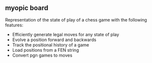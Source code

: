## myopic board

Representation of the state of play of a chess game with the following features:

- Efficiently generate legal moves for any state of play
- Evolve a position forward and backwards
- Track the positional history of a game
- Load positions from a FEN string
- Convert pgn games to moves
